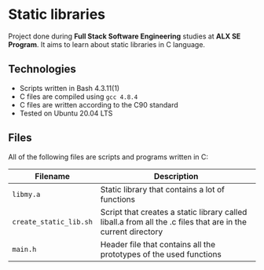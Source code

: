 # Static libraries
Project done during **Full Stack Software Engineering** studies at **ALX SE Program**. It aims to learn about static libraries in C language.

## Technologies
* Scripts written in Bash 4.3.11(1)
* C files are compiled using `gcc 4.8.4`
* C files are written according to the C90 standard
* Tested on Ubuntu 20.04 LTS

## Files
All of the following files are scripts and programs written in C:

|Filename	| Description |
|---------|-------------|
|`libmy.a` |	Static library that contains a lot of functions |
|`create_static_lib.sh` |	Script that creates a static library called liball.a from all the .c files that are in the current directory |
|`main.h` |	Header file that contains all the prototypes of the used functions |
